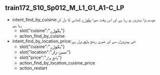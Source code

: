 ## train172_S10_Sp012_M_L1_G1_A1-C_LP
* intent_find_by_cuisine:موسم بڑا بہترین ہو رہا ہے اور اس وقت میرا [پکوڑے](cuisine) کھانے کا دل کر رہا ہے
	- slot{"cuisine":"پکوڑے"}
	- action_find_by_cuisine
* intent_find_by_location_price:جی [سبزہ زار](location) سے اور میری رینج [پانچ ہزار](price) ہے
	- slot{"cuisine":"پکوڑے"}
	- slot{"location":"سبزہ زار"}
	- slot{"price":"پانچ ہزار"}
	- action_find_by_location_cuisine_price
	- action_restart